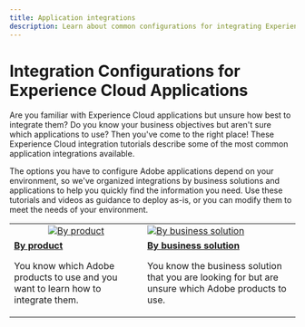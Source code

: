 ```yaml
---
title: Application integrations
description: Learn about common configurations for integrating Experience Cloud applications. Discover how best-in-class enterprise products from Adobe can help you tackle your business challenges.
---
```


# Integration Configurations for Experience Cloud Applications

Are you familiar with Experience Cloud applications but unsure how best to integrate them? Do you know your business objectives but aren't sure which applications to use? Then you've come to the right place! These Experience Cloud integration tutorials describe some of the most common application integrations available. 

The options you have to configure Adobe applications depend on your environment, so we've organized integrations by business solutions and applications to help you quickly find the information you need. Use these tutorials and videos as guidance to deploy as-is, or you can modify them to meet the needs of your environment.

<table>
<tr>
   <td style="vertical-align: middle; text-align: center;">
      <a  href="./integrations-between-applications/overview.md"><img alt="By product" src="https://cdn.experienceleague.adobe.com/thumb/by-product.png"/></a>
   </td>
   <td>
      <a  href="./solution-categories/overview.md"><img alt="By business solution" src="https://cdn.experienceleague.adobe.com/thumb/by-solution.png"/></a>
   </td>  
</tr>
<tr>
   <td>
      <div><strong><a href="./integrations-between-applications/overview.md">By product</a></strong></div>
      <p>
        You know which Adobe products to use and you want to learn how to integrate them.
      </p>
   </td>
   <td>
      <div><strong><a href="./solution-categories/overview.md">By business solution</a></strong></div>
      <p>
        You know the business solution that you are looking for but are unsure which Adobe products to use.
      </p>
   </td>  
</tr>   
</table>
